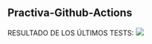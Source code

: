 ## Practiva-Github-Actions








<inicio>
RESULTADO DE LOS ÚLTIMOS TESTS: 
<img src="https://img.shields.io/badge/tested with-Cypress-04C38E.svg"> 
<fin>